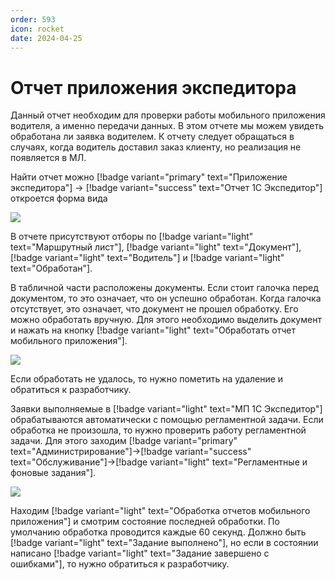 ```yaml
---
order: 593
icon: rocket
date: 2024-04-25 
---
```


# Отчет приложения экспедитора

Данный отчет необходим для проверки работы мобильного приложения водителя, а именно передачи данных. В этом отчете мы можем увидеть обработана ли заявка водителем. К отчету следует обращаться в случаях, когда водитель доставил заказ клиенту, но реализация не появляется в МЛ.

Найти отчет можно [!badge variant="primary" text="Приложение экспедитора"] -> [!badge variant="success" text="Отчет 1С Экспедитор"] откроется форма вида

![](\images\экспедитор\экспедитор.jpg)

В отчете присутствуют отборы по [!badge variant="light" text="Маршрутный лист"], [!badge variant="light" text="Документ"], [!badge variant="light" text="Водитель"] и [!badge variant="light" text="Обработан"].

В табличной части расположены документы. Если стоит галочка перед документом, то это означает, что он успешно обработан. Когда галочка отсутствует, это означает, что документ не прошел обработку. Его можно обработать вручную. Для этого необходимо выделить документ и нажать на кнопку [!badge variant="light" text="Обработать отчет мобильного приложения"].

![](\images\экспедитор\экспедитор.gif)

Если обработать не удалось, то нужно пометить на удаление и обратиться к разработчику.

Заявки выполняемые в [!badge variant="light" text="МП 1С Экспедитор"] обрабатываются автоматически с помощью регламентной задачи. Если обработка не произошла, то нужно проверить работу регламентной задачи. Для этого заходим [!badge variant="primary" text="Администрирование"]->[!badge variant="success" text="Обслуживание"]->[!badge variant="light" text="Регламентные и фоновые задания"].

![](\images\экспедитор\экспедитор3.jpg)

Находим [!badge variant="light" text="Обработка отчетов мобильного приложения"] и смотрим состояние последней обработки. По умолчанию обработка проводится каждые 60 секунд. Должно быть [!badge variant="light" text="Задание выполнено"], но если в состоянии написано [!badge variant="light" text="Задание завершено с ошибками"], то нужно обратиться к разработчику. 



